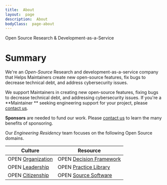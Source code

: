 ```yaml
---
title:  About
layout:  page
description:  About
bodyClass:  page-about
---
```


Open Source Research & Development-as-a-Service

# Summary

We're an *Open-Source* Research and development-as-a-service company that Helps Maintainers create new open-source features, fix bugs to decrease technical debt, and address cybersecurity issues.

We support Maintainers in creating new open-source features, fixing bugs to decrease technical debt, and addressing cybersecurity issues. If you're a **Maintainer ** seeking engineering support for your project, please [contact us](mailto:info@openstudiolabs.com).

**Sponsors** are needed to fund our work. Please [contact us](mailto:info@openstudiolabs.com) to learn the many benefits of sponsoring.

Our *Engineering Residency* team focuses on the following Open Source domains.

| Culture           | Resource                |
| ----------------- | ----------------------- |
| OPEN [Organization](https://opensource.com/open-organization) | OPEN [Decision Framework](https://opensource.com/open-organization/resources/open-decision-framework) |
| OPEN [Leadership](https://opensource.com/open-organization/18/12/what-is-open-leadership) | OPEN [Practice Library](https://openpracticelibrary.com/) |
| OPEN [Citizenship](https://www.un.org/en/academic-impact/global-citizenship)  | OPEN [Source Software]()    |
